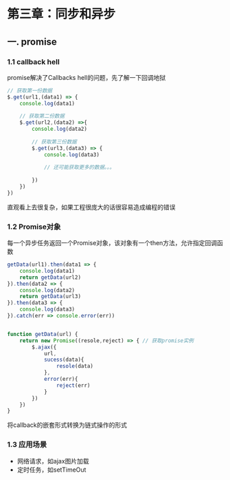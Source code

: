 # 第三章：同步和异步

## 一. promise 
### 1.1 callback hell
promise解决了Callbacks hell的问题，先了解一下回调地狱
```javascript
// 获取第一份数据
$.get(url1,(data1) => {
    console.log(data1)
    
    // 获取第二份数据
    $.get(url2,(data2) =>{
        console.log(data2)
        
        // 获取第三份数据
        $.get(url3,(data3) => {
            console.log(data3)
            
            // 还可能获取更多的数据。。。
            
        })
    })
})
```
直观看上去很复杂，如果工程很庞大的话很容易造成编程的错误

### 1.2 Promise对象

每一个异步任务返回一个Promise对象，该对象有一个then方法，允许指定回调函数

```javascript
getData(url1).then(data1 => {
    console.log(data1)
    return getData(url2)
}).then(data2 => {
    console.log(data2)
    return getData(url3)
}).then(data3 => {
    console.log(data3)
}).catch(err => console.error(err))


function getData(url) {
    return new Promise((resole,reject) => { // 获取promise实例
        $.ajax({
            url,
            sucess(data){
                resole(data)
            },
            error(err){
                reject(err)
            }
        })
    })
}
```

将callback的嵌套形式转换为链式操作的形式

### 1.3 应用场景
* 网络请求，如ajax图片加载
* 定时任务，如setTimeOut



<ad/>
<comment/>